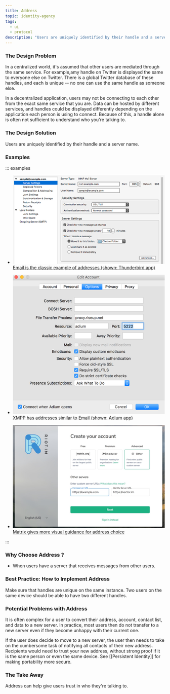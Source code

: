```yaml
---
title: Address
topic: identity-agency
tags:
  - ui
  - protocol
description: "Users are uniquely identified by their handle and a server name."
---
```


### The Design Problem

In a centralized world, it's assumed that other users are mediated through the
same service. For example,amy handle on Twitter is
displayed the same to everyone else on Twitter. There is a global Twitter
database of these handles, and each is unique -- no one can use the same handle as someone else. 

In a decentralized application, users may not be connecting to each other from the exact
same service that you are. Data can be hosted by different
services, and handles could be displayed differently depending on the
application each person is using to connect. Because of this, a handle alone is
often not sufficient to understand who you're talking to.

### The Design Solution

Users are uniquely identified by their handle and a server name.

### Examples

::: examples

- [![Address in Email](address-thunderbird.png) Email is the classic example of addresses (shown: Thunderbird app)](address-thunderbird.png)

- [![Address in Adium](address-adium.png) XMPP has addresses similar to Email (shown: Adium app)](address-adium.png)

- [![Address in Matrix](address-matrix.png) Matrix gives more visual guidance for address choice](address-matrix.png)

:::

### Why Choose Address ?

- When users have a server that receives messages from other users.

### Best Practice: How to Implement Address

Make sure that handles are unique on the same instance. Two users on the same device should be able to have two different handles.

### Potential Problems with Address

It is often complex for a user to convert their address, account, contact list, and data to a new server. In practice, most users then do not transfer to a new server even if they become unhappy with their current one.

If the user does decide to move to a new server, the user then needs to take on
the cumbersome task of notifying all contacts of their new address. Recipients
would need to trust your new address, without strong proof if it is the same
person or even the same device. See [[Persistent
Identity]] for making portability more secure.

### The Take Away

Address can help give users trust in who they're talking to.
